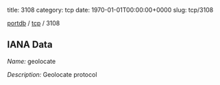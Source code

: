 title: 3108
category: tcp
date: 1970-01-01T00:00:00+0000
slug: tcp/3108

[portdb](/) / [tcp](/category/tcp.html) / 3108


## IANA Data

_Name:_ geolocate

_Description:_ Geolocate protocol

